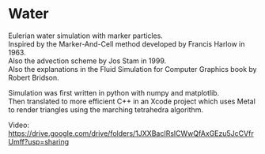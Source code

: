 # Water
Eulerian water simulation with marker particles.  
Inspired by the Marker-And-Cell method developed by Francis Harlow in 1963.  
Also the advection scheme by Jos Stam in 1999.  
Also the explanations in the Fluid Simulation for Computer Graphics book by Robert Bridson.  

Simulation was first written in python with numpy and matplotlib.  
Then translated to more efficient C++ in an Xcode project which uses Metal to render triangles
using the marching tetrahedra algorithm.

Video:
https://drive.google.com/drive/folders/1JXXBacIRslCWwQfAxGEzu5JcCVfrUmff?usp=sharing
